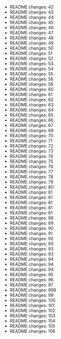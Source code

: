 - README changes: 42
- README changes: 43
- README changes: 44
- README changes: 45
- README changes: 46
- README changes: 47
- README changes: 48
- README changes: 49
- README changes: 50
- README changes: 51
- README changes: 52
- README changes: 53
- README changes: 54
- README changes: 55
- README changes: 56
- README changes: 56
- README changes: 60
- README changes: 61
- README changes: 62
- README changes: 63
- README changes: 64
- README changes: 65
- README changes: 66
- README changes: 67
- README changes: 68
- README changes: 70
- README changes: 71
- README changes: 72
- README changes: 73
- README changes: 74
- README changes: 75
- README changes: 76
- README changes: 77
- README changes: 78
- README changes: 79
- README changes: 80
- README changes: 81
- README changes: 81
- README changes: 81
- README changes: 81
- README changes: 81
- README changes: 88
- README changes: 89
- README changes: 90
- README changes: 91
- README changes: 92
- README changes: 93
- README changes: 93
- README changes: 93
- README changes: 94
- README changes: 94
- README changes: 94
- README changes: 95
- README changes: 96
- README changes: 97
- README changes: 998
- README changes: 99
- README changes: 100
- README changes: 101
- README changes: 102
- README changes: 103
- README changes: 104
- README changes: 105
- README changes: 106

